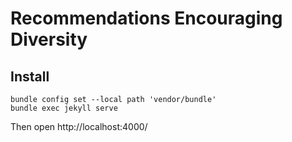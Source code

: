 # Recommendations Encouraging Diversity

## Install

    bundle config set --local path 'vendor/bundle'
	bundle exec jekyll serve

Then open http://localhost:4000/

